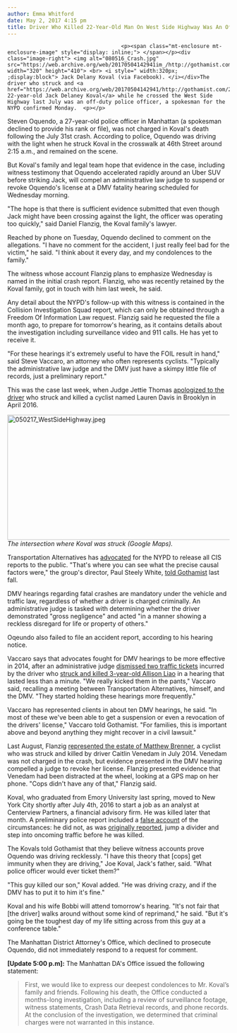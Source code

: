 ```yaml
---
author: Emma Whitford
date: May 2, 2017 4:15 pm
title: Driver Who Killed 22-Year-Old Man On West Side Highway Was An Off-Duty Police Officer
---
```


	
										<p><span class="mt-enclosure mt-enclosure-image" style="display: inline;"> </span></p><div class="image-right"> <img alt="080516_Crash.jpg" src="https://web.archive.org/web/20170504142941im_/http://gothamist.com/attachments/nyc_ewhitford/080516_Crash.jpg" width="320" height="410"> <br> <i style=" width:320px; ;display:block"> Jack Delany Koval (via Facebook). </i></div>The driver who struck and <a href="https://web.archive.org/web/20170504142941/http://gothamist.com/2016/08/05/koval_west_side_highway_death.php">killed 22-year-old Jack Delaney Koval</a> while he crossed the West Side Highway last July was an off-duty police officer, a spokesman for the NYPD confirmed Monday.  <p></p>

<p>Steven Oquendo, a 27-year-old police officer in Manhattan (a spokesman declined to provide his rank or file), was not charged in Koval&apos;s death following the July 31st crash. According to police, Oquendo was driving with the light when he struck Koval in the crosswalk at 46th Street around 2:15 a.m., and remained on the scene. </p>

<p>But Koval&apos;s family and legal team hope that evidence in the case, including witness testimony that Oquendo accelerated rapidly around an Uber SUV before striking Jack, will compel an administrative law judge to suspend or revoke Oquendo&apos;s license at a DMV fatality hearing scheduled for Wednesday morning. </p>

<p>&quot;The hope is that there is sufficient evidence submitted that even though Jack might have been crossing against the light, the officer was operating too quickly,&quot; said Daniel Flanzig, the Koval family&apos;s lawyer. </p>

<p>Reached by phone on Tuesday, Oquendo declined to comment on the allegations. &quot;I have no comment for the accident, I just really feel bad for the victim,&quot; he said. &quot;I think about it every day, and my condolences to the family.&quot; </p>

<p>The witness whose account Flanzig plans to emphasize Wednesday is named in the initial crash report. Flanzig, who was recently retained by the Koval family, got in touch with him last week, he said. </p>

<p>Any detail about the NYPD&apos;s follow-up with this witness is contained in the Collision Investigation Squad report, which can only be obtained through a Freedom Of Information Law request. Flanzig said he requested the file a month ago, to prepare for tomorrow&apos;s hearing, as it contains details about the investigation including surveillance video and 911 calls. He has yet to receive it. </p>

<p>&quot;For these hearings it&apos;s extremely useful to have the FOIL result in hand,&quot; said Steve Vaccaro, an attorney who often represents cyclists. &quot;Typically the administrative law judge and the DMV just have a skimpy little file of records, just a preliminary report.&quot; </p>

<p>This was the case last week, when Judge Jettie Thomas <a href="https://web.archive.org/web/20170504142941/http://gothamist.com/2017/05/01/lauren_davis_driver_dmv_hearing.php">apologized to the driver</a> who struck and killed a cyclist named Lauren Davis in Brooklyn in April 2016. </p>

<p><span class="mt-enclosure mt-enclosure-image" style="display: inline;"> </span></p><div class="image-none"> <img alt="050217_WestSideHighway.jpeg" src="https://web.archive.org/web/20170504142941im_/http://gothamist.com/attachments/nyc_ewhitford/050217_WestSideHighway.jpeg" width="640" height="283"> <br> <i> The intersection where Koval was struck (Google Maps). </i></div> <p></p>

<p>Transportation Alternatives has <a href="https://web.archive.org/web/20170504142941/https://www.transalt.org/news/releases/9805">advocated</a> for the NYPD to release all CIS reports to the public. &quot;That&apos;s where you can see what the precise causal factors were,&quot; the group&apos;s director, Paul Steely White, <a href="https://web.archive.org/web/20170504142941/http://gothamist.com/2016/11/29/traffic_crash_map_nypd.php">told Gothamist</a> last fall. </p>

<p>DMV hearings regarding fatal crashes are mandatory under the vehicle and traffic law, regardless of whether a driver is charged criminally. An administrative judge is tasked with determining whether the driver demonstrated &quot;gross negligence&quot; and acted &quot;in a manner showing a reckless disregard for life or property of others.&quot; </p>

<p>Oqeundo also failed to file an accident report, according to his hearing notice. </p>

<p>Vaccaro says that advocates fought for DMV hearings to be more effective in 2014, after an administrative judge <a href="https://web.archive.org/web/20170504142941/http://gothamist.com/2014/11/19/judge_spent_47_seconds_tossing_out.php">dismissed two traffic tickets</a> incurred by the driver who <a href="https://web.archive.org/web/20170504142941/http://www.wnyc.org/story/gone-instant-anatomy-new-york-pedestrian-death/">struck and killed 3-year-old Allison Liao</a> in a hearing that lasted less than a minute. &quot;We really kicked them in the pants,&quot; Vaccaro said, recalling a meeting between Transportation Alternatives, himself, and the DMV. &quot;They started holding these hearings more frequently.&quot; </p>

<p>Vaccaro has represented clients in about ten DMV hearings, he said. &quot;In most of these we&apos;ve been able to get a suspension or even a revocation of the drivers&apos; license,&quot; Vaccaro told Gothamist. &quot;For families, this is important above and beyond anything they might recover in a civil lawsuit.&quot; </p>

<p>Last August, Flanzig <a href="https://web.archive.org/web/20170504142941/https://www.dnainfo.com/new-york/20160818/brooklyn-heights/actress-banned-from-driving-new-york-2-years-after-fatal-accident-state">represented the estate of Matthew Brenner</a>, a cyclist who was struck and killed by driver Caitlin Venedam in July 2014. Venedam was not charged in the crash, but evidence presented in the DMV hearing compelled a judge to revoke her license. Flanzig presented evidence that Venedam had been distracted at the wheel, looking at a GPS map on her phone. &quot;Cops didn&apos;t have any of that,&quot; Flanzig said. </p>

<p>Koval, who graduated from Emory University last spring, moved to New York City shortly after July 4th, 2016 to start a job as an analyst at Centerview Partners, a financial advisory firm. He was killed later that month. A preliminary police report included a <a href="https://web.archive.org/web/20170504142941/http://gothamist.com/2016/08/05/koval_west_side_highway_death.php">false account</a> of the circumstances: he did not, as was <a href="https://web.archive.org/web/20170504142941/http://gothamist.com/2016/07/31/man_struck_west_side_highway.php">originally reported</a>, jump a divider and step into oncoming traffic before he was killed. </p>

<p>The Kovals told Gothamist that they believe witness accounts prove Oquendo was driving recklessly. &quot;I have this theory that [cops] get immunity when they are driving,&quot; Joe Koval, Jack&apos;s father, said. &quot;What police officer would ever ticket them?&quot; </p>

<p>&quot;This guy killed our son,&quot; Koval added. &quot;He was driving crazy, and if the DMV has to put it to him it&apos;s fine.&quot; </p>

<p>Koval and his wife Bobbi will attend tomorrow&apos;s hearing. &quot;It&apos;s not fair that [the driver] walks around without some kind of reprimand,&quot; he said. &quot;But it&apos;s going be the toughest day of my life sitting across from this guy at a conference table.&quot; </p>

<p>The Manhattan District Attorney&apos;s Office, which declined to prosecute Oquendo, did not immediately respond to a request for comment.</p>

<p><strong>[Update 5:00 p.m]:</strong> The Manhattan DA&apos;s Office issued the following statement: </p>

<blockquote>First, we would like to express our deepest condolences to Mr. Koval&#x2019;s family and friends. Following his death, the Office conducted a months-long investigation, including a review of surveillance footage, witness statements, Crash Data Retrieval records, and phone records. At the conclusion of the investigation, we determined that criminal charges were not warranted in this instance.</blockquote>					
										
									
				